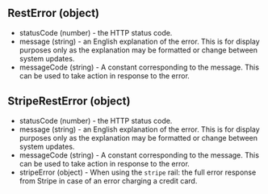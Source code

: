 ## RestError (object)
+ statusCode (number) - the HTTP status code.
+ message (string) - an English explanation of the error.  This is for display purposes only as the explanation may be formatted or change between system updates.
+ messageCode (string) - A constant corresponding to the message.  This can be used to take action in response to the error.

## StripeRestError (object)
+ statusCode (number) - the HTTP status code.
+ message (string) - an English explanation of the error.  This is for display purposes only as the explanation may be formatted or change between system updates.
+ messageCode (string) - A constant corresponding to the message.  This can be used to take action in response to the error.
+ stripeError (object) - When using the `stripe` rail: the full error response from Stripe in case of an error charging a credit card.
